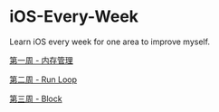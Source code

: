 # iOS-Every-Week
Learn iOS every week for one area to improve myself.

[第一周 - 内存管理](https://github.com/junjielu/iOS-Every-Week/blob/master/%E5%86%85%E5%AD%98%E7%AE%A1%E7%90%86%20-%20%E9%99%86%E4%BF%8A%E6%9D%B0.md)

[第二周 - Run Loop](https://github.com/junjielu/iOS-Every-Week/blob/master/Run%20Loop%20-%20%E9%99%86%E4%BF%8A%E6%9D%B0.md)

[第三周 - Block](https://github.com/junjielu/iOS-Every-Week/blob/master/Block%20-%20%E9%99%86%E4%BF%8A%E6%9D%B0.md)
